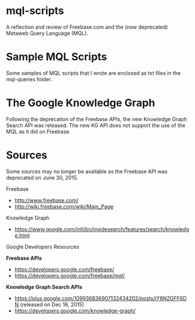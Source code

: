 # mql-scripts

A reflection and review of Freebase.com and the (now deprecated) Metaweb Query Language (MQL). 


# Sample MQL Scripts

Some samples of MQL scripts that I wrote are enclosed as txt files in the mql-queries folder. 



# The Google Knowledge Graph

Following the deprecation of the Freebase APIs, the new Knowledge Graph Search API was released. The new KG API does not support the use of the MQL as it did on Freebase. 


# Sources

Some sources may no longer be available as the Freebase API was deprecated on June 30, 2015.

Freebase
- http://www.freebase.com/
- http://wiki.freebase.com/wiki/Main_Page

Knowledge Graph
- https://www.google.com/intl/bn/insidesearch/features/search/knowledge.html

Google Developers Resources

**Freebase APIs**
- https://developers.google.com/freebase/
- https://developers.google.com/freebase/mql/

**Knowledge Graph Search APIs**
- https://plus.google.com/109936836907132434202/posts/iY8NZGFF6DN (released on Dec 16, 2015)
- https://developers.google.com/knowledge-graph/

